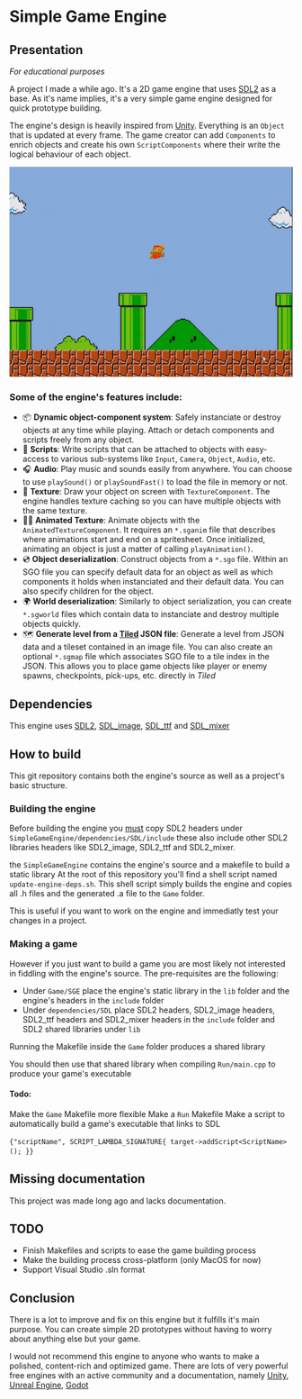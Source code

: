 # Simple Game Engine

## Presentation

*For educational purposes*

A project I made a while ago. It's a 2D game engine that uses [SDL2](https://www.libsdl.org) as a base.
As it's name implies, it's a very simple game engine designed for quick prototype building.

The engine's design is heavily inspired from [Unity](https://unity.com/).
Everything is an `Object` that is updated at every frame. The game creator can add `Components` to enrich objects and create his own `ScriptComponents` where their write the logical behaviour of each object.

![SMB1 1st level recreated in the Simple Game Engine](assets/20230616_120623_image.png)

### Some of the engine's features include:

- 📦 **Dynamic object-component system**: Safely instanciate or destroy objects at any time while playing. Attach or detach components and scripts freely from any object.
- 📝 **Scripts**: Write scripts that can be attached to objects with easy-access to various sub-systems like `Input`, `Camera`, `Object`, `Audio`, etc.
- 🎧 **Audio**: Play music and sounds easily from anywhere. You can choose to use `playSound()` or `playSoundFast()` to load the file in memory or not.
- 👾 **Texture**: Draw your object on screen with `TextureComponent`. The engine handles texture caching so you can have multiple objects with the same texture.
- 🚶‍♂️ **Animated Texture**: Animate objects with the `AnimatedTextureComponent`. It requires an `*.sganim` file that describes where animations start and end on a spritesheet. Once initialized, animating an object is just a matter of calling `playAnimation()`.
- 💿 **Object deserialization**: Construct objects from a `*.sgo` file. Within an SGO file you can specify default data for an object as well as which components it holds when instanciated and their default data. You can also specify children for the object.
- 🌍 **World deserialization**: Similarly to object serialization, you can create `*.sgworld` files which contain data to instanciate and destroy multiple objects quickly.
- 🗺 **Generate level from a [Tiled](https://www.mapeditor.org) JSON file**: Generate a level from JSON data and a tileset contained in an image file.
  You can also create an optional `*.sgmap` file which associates SGO file to a tile index in the JSON. This allows you to place game objects like player or enemy spawns, checkpoints, pick-ups, etc. directly in *Tiled*

## Dependencies

This engine uses [SDL2](https://www.libsdl.org), [SDL_image](https://github.com/libsdl-org/SDL_image), [SDL_ttf](https://github.com/libsdl-org/SDL_ttf) and [SDL_mixer](https://github.com/libsdl-org/SDL_mixer)

## How to build

This git repository contains both the engine's source as well as a project's basic structure.

### Building the engine

Before building the engine you <u>must</u> copy SDL2 headers under `SimpleGameEngine/dependencies/SDL/include` these also include other SDL2 libraries headers like SDL2_image, SDL2_ttf and SDL2_mixer.

the `SimpleGameEngine` contains the engine's source and a makefile to build a static library
At the root of this repository you'll find a shell script named `update-engine-deps.sh`. This shell script simply builds the engine and copies all .h files and the generated .a file to the `Game` folder.

This is useful if you want to work on the engine and immediatly test your changes in a project.

### Making a game

However if you just want to build a game you are most likely not interested in fiddling with the engine's source.
The pre-requisites are the following:
- Under `Game/SGE` place the engine's static library in the `lib` folder and the engine's headers in the `include` folder
- Under `dependencies/SDL` place SDL2 headers, SDL2_image headers, SDL2_ttf headers and SDL2_mixer headers in the `include` folder and SDL2 shared libraries under `lib`

Running the Makefile inside the `Game` folder produces a shared library

You should then use that shared library when compiling `Run/main.cpp` to produce your game's executable

#### Todo:
Make the `Game` Makefile more flexible
Make a `Run` Makefile
Make a script to automatically build a game's executable that links to SDL

`{"scriptName", SCRIPT_LAMBDA_SIGNATURE{ target->addScript<ScriptName>(); }}`

## Missing documentation

This project was made long ago and lacks documentation.

## TODO
- Finish Makefiles and scripts to ease the game building process
- Make the building process cross-platform (only MacOS for now)
- Support Visual Studio .sln format

## Conclusion

There is a lot to improve and fix on this engine but it fulfills it's main purpose. You can create simple 2D prototypes without having to worry about anything else but your game.

I would not recommend this engine to anyone who wants to make a polished, content-rich and optimized game. There are lots of very powerful free engines with an active community and a documentation, namely [Unity](https://unity.com), [Unreal Engine](https://www.unrealengine.com/en-US/unreal-engine-5), [Godot](https://godotengine.org)
